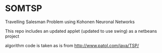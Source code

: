 SOMTSP
======

Travelling Salesman Problem using Kohonen Neuronal Networks

This repo includes an updated applet (updated to use swing) as a netbeans project

algorithm code is taken as is from http://www.patol.com/java/TSP/

